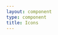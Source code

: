 ```yaml
---
layout: component
type: component
title: Icons
---
```

<div class="force-inline">
  <div class="icon-container">
    <svg class="icon icon-alt">
      <use xlink:href="{{ '/assets/img/icons.svg#i-user_researched' |
         prepend: site.baseurl }}"/>
    </svg>
  </div>
</div>
<div class="force-inline">
  <div class="icon-container">
    <svg class="icon icon-alt">
      <use xlink:href="{{ '/assets/img/icons.svg#i-locked' |
         prepend: site.baseurl }}"/>
    </svg>
  </div>
</div>
<div class="force-inline">
  <div class="icon-container">
    <svg class="icon icon-alt">
      <use xlink:href="{{ '/assets/img/icons.svg#i-paperwork' |
         prepend: site.baseurl }}"/>
    </svg>
  </div>
</div>
<div class="force-inline">
  <div class="icon-container">
    <svg class="icon icon-alt">
      <use xlink:href="{{ '/assets/img/icons.svg#i-export' |
         prepend: site.baseurl }}"/>
    </svg>
  </div>
</div>
